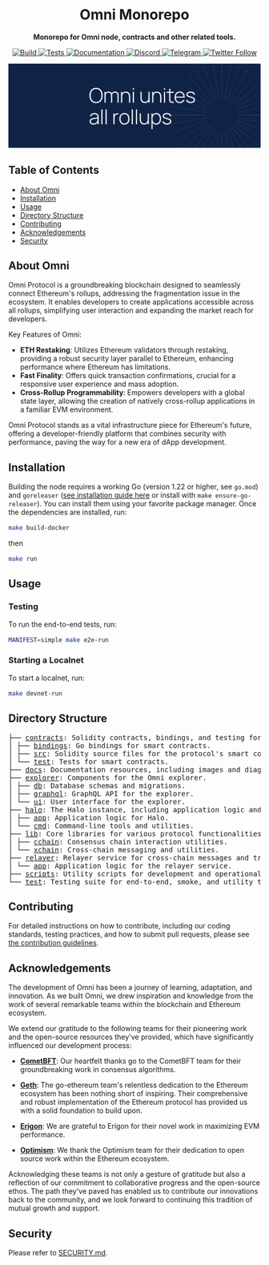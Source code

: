 <h1 align="center">Omni Monorepo</h1>

<p align="center">
    <strong>Monorepo for Omni node, contracts and other related tools.</strong>
</p>

<p align="center">
    <a href="https://github.com/omni-network/omni/actions?query=workflow%3Agoreleaser">
        <img src="https://img.shields.io/github/actions/workflow/status/omni-network/omni/goreleaser.yml?branch=main&label=Build&logo=github-actions&logoColor=white&style=flat" alt="Build">
    </a>
    <a href="https://github.com/omni-network/omni/actions?query=workflow%3Aci-main">
        <img src="https://img.shields.io/github/actions/workflow/status/omni-network/omni/ci-main.yml?branch=main&label=Tests&logo=github-actions&logoColor=white&style=flat" alt="Tests">
    </a>
    <a href="https://docs.omni.network/">
        <img src="https://img.shields.io/badge/Docs-docs.omni.network-darkblue.svg?style=flat&logo=read-the-docs&logoColor=white" alt="Documentation">
    </a>
    <a href="https://discord.com/channels/850218821398822922/1199003528824356935">
        <img src="https://img.shields.io/discord/850218821398822922.svg?label=Discord&logo=discord&colorB=7289DA&style=flat" alt="Discord">
    </a>
    <a href="https://t.me/OmniFDN">
        <img src="https://img.shields.io/badge/Telegram-Join%20Chat-blue.svg?style=flat&logo=telegram" alt="Telegram">
    </a>
    <a href="https://twitter.com/OmniFDN">
        <img src="https://img.shields.io/twitter/follow/OmniFDN.svg?style=social&label=Follow" alt="Twitter Follow">
    </a>
</p>

<p align="center">
    <a href="https://omni.network/">
        <img src="docs/images/omni_banner.png" alt="Logo">
    </a>
</p>


## Table of Contents

- [About Omni](#about-omni)
- [Installation](#installation)
- [Usage](#usage)
- [Directory Structure](#directory-structure)
- [Contributing](#contributing)
- [Acknowledgements](#acknowledgements)
- [Security](#security)

## About Omni

Omni Protocol is a groundbreaking blockchain designed to seamlessly connect Ethereum's rollups, addressing the fragmentation issue in the ecosystem. It enables developers to create applications accessible across all rollups, simplifying user interaction and expanding the market reach for developers.

Key Features of Omni:

- **ETH Restaking**: Utilizes Ethereum validators through restaking, providing a robust security layer parallel to Ethereum, enhancing performance where Ethereum has limitations.
- **Fast Finality**: Offers quick transaction confirmations, crucial for a responsive user experience and mass adoption.
- **Cross-Rollup Programmability**: Empowers developers with a global state layer, allowing the creation of natively cross-rollup applications in a familiar EVM environment.

Omni Protocol stands as a vital infrastructure piece for Ethereum's future, offering a developer-friendly platform that combines security with performance, paving the way for a new era of dApp development.

## Installation

Building the node requires a working Go (version 1.22 or higher, see `go.mod`) and `goreleaser` ([see installation guide here](https://goreleaser.com/install/) or install with `make ensure-go-releaser`). You can install them using your favorite package manager. Once the dependencies are installed, run:

```bash
make build-docker
```
then

```bash
make run
```

## Usage

### Testing

To run the end-to-end tests, run:

```bash
MANIFEST=simple make e2e-run
```

### Starting a Localnet

To start a localnet, run:

```bash
make devnet-run
```

## Directory Structure

<pre>
├── <a href="./contracts/">contracts</a>: Solidity contracts, bindings, and testing for the Omni protocol.
│ ├── <a href="./contracts/bindings/">bindings</a>: Go bindings for smart contracts.
│ ├── <a href="./contracts/src/">src</a>: Solidity source files for the protocol's smart contracts.
│ └── <a href="./contracts/test/">test</a>: Tests for smart contracts.
├── <a href="./docs/">docs</a>: Documentation resources, including images and diagrams.
├── <a href="./explorer/">explorer</a>: Components for the Omni explorer.
│ ├── <a href="./explorer/db/">db</a>: Database schemas and migrations.
│ ├── <a href="./explorer/graphql/">graphql</a>: GraphQL API for the explorer.
│ └── <a href="./explorer/ui/">ui</a>: User interface for the explorer.
├── <a href="./halo/">halo</a>: The Halo instance, including application logic and attestation mechanisms.
│ ├── <a href="./halo/app/">app</a>: Application logic for Halo.
│ └── <a href="./halo/cmd/">cmd</a>: Command-line tools and utilities.
├── <a href="./lib/">lib</a>: Core libraries for various protocol functionalities.
│ ├── <a href="./lib/cchain/">cchain</a>: Consensus chain interaction utilities.
│ └── <a href="./lib/xchain/">xchain</a>: Cross-chain messaging and utilities.
├── <a href="./relayer/">relayer</a>: Relayer service for cross-chain messages and transactions.
│ └── <a href="./relayer/app/">app</a>: Application logic for the relayer service.
├── <a href="./scripts/">scripts</a>: Utility scripts for development and operational tasks.
└── <a href="./test/">test</a>: Testing suite for end-to-end, smoke, and utility testing.
</pre>

## Contributing

For detailed instructions on how to contribute, including our coding standards, testing practices, and how to submit pull requests, please see [the contribution guidelines](./docs/contributing.md).

## Acknowledgements

The development of Omni has been a journey of learning, adaptation, and innovation. As we built Omni, we drew inspiration and knowledge from the work of several remarkable teams within the blockchain and Ethereum ecosystem.

We extend our gratitude to the following teams for their pioneering work and the open-source resources they've provided, which have significantly influenced our development process:

- [**CometBFT**](https://github.com/cometbft/cometbft): Our heartfelt thanks go to the CometBFT team for their groundbreaking work in consensus algorithms.

- [**Geth**](https://github.com/ethereum/go-ethereum): The go-ethereum team's relentless dedication to the Ethereum ecosystem has been nothing short of inspiring. Their comprehensive and robust implementation of the Ethereum protocol has provided us with a solid foundation to build upon.

- [**Erigon**](https://github.com/ledgerwatch/erigon): We are grateful to Erigon for their novel work in maximizing EVM performance.

- [**Optimism**](https://github.com/ethereum-optimism/optimism): We thank the Optimism team for their dedication to open source work within the Ethereum ecosystem.

Acknowledging these teams is not only a gesture of gratitude but also a reflection of our commitment to collaborative progress and the open-source ethos. The path they've paved has enabled us to contribute our innovations back to the community, and we look forward to continuing this tradition of mutual growth and support.

## Security

Please refer to [SECURITY.md](./SECURITY.md).
